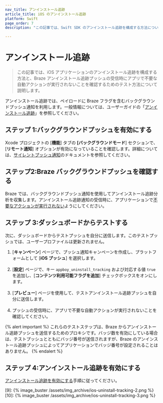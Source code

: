 ```yaml
---
nav_title: アンインストール追跡
article_title: iOS のアンインストール追跡
platform: Swift
page_order: 7
description: "この記事では、Swift SDK のアンインストール追跡を構成する方法について説明します。"

---
```


# アンインストール追跡

> この記事では、iOS アプリケーションのアンインストール追跡を構成する方法と、Braze アンインストール追跡プッシュの受信時にアプリで不要な自動アクションが実行されないことを確認するためのテスト方法について説明します。

アンインストール追跡では、ペイロードに Braze フラグを含むバックグラウンドプッシュ通知を利用します。一般情報については、ユーザーガイドの「[アンインストール追跡][6]」を参照してください。

## ステップ 1:バックグラウンドプッシュを有効にする

Xcode プロジェクトの \[**機能**] タブの **\[バックグラウンドモード**] セクションで、\[**リモート通知**] オプションが有効になっていることを確認します。詳細については、[サイレントプッシュ通知][5]のドキュメントを参照してください。

## ステップ2:Braze バックグラウンドプッシュを確認する

Braze では、バックグラウンドプッシュ通知を使用してアンインストール追跡分析を収集します。アンインストール追跡通知の受信時に、アプリケーションで[不要なアクションが実行されない][4]ようにしてください。

## ステップ 3:ダッシュボードからテストする

次に、ダッシュボードからテストプッシュを自分に送信します。このテストプッシュでは、ユーザープロファイルは更新されません。

1. \[**キャンペーン**] ページで、プッシュ通知キャンペーンを作成し、プラットフォームとして \[**iOS プッシュ**] を選択します。<br><br>
2. \[**設定**] ページで、キー `appboy_uninstall_tracking` および対応する値 `true` を追加し、\[**コンテンツ利用可能フラグを追加**] チェックボックスをオンにします。<br><br>
3. \[**プレビュー**] ページを使用して、テストアンインストール追跡プッシュを自分に送信します。<br><br>
4. プッシュの受信時に、アプリで不要な自動アクションが実行されないことを確認してください。

{% alert important %}
これらのテストステップは、Braze からアンインストール追跡プッシュを送信するためのプロキシです。バッジ数を有効にしている場合は、テストプッシュとともにバッジ番号が送信されますが、Braze のアンインストール追跡プッシュによってアプリケーションでバッジ番号が設定されることはありません。
{% endalert %}

## ステップ 4:アンインストール追跡を有効にする

[アンインストール追跡を有効にする][6]手順に従ってください。

[4]: {{site.baseurl}}/developer_guide/platform_integration_guides/swift/push_notifications/customization/ignoring_internal_push/
[5]: {{site.baseurl}}/developer_guide/platform_integration_guides/swift/push_notifications/silent_push_notifications/
[6]: {{site.baseurl}}/user_guide/data_and_analytics/tracking/uninstall_tracking/#uninstall-tracking
[9]: {% image_buster /assets/img_archive/ios-uninstall-tracking-2.png %}
[10]: {% image_buster /assets/img_archive/ios-uninstall-tracking-3.png %}
